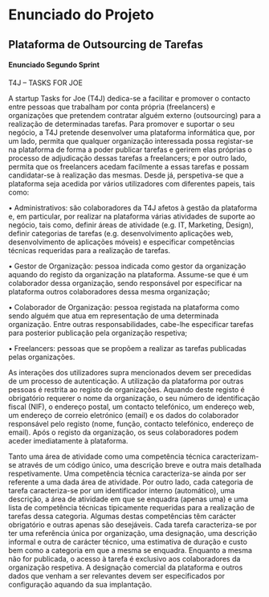 # Enunciado do Projeto

<!--
##### [Voltar ao início](https://github.com/pedro-miguez/upskill_java1_labprg_grupo3/blob/main/README.md)
-->

## Plataforma de Outsourcing de Tarefas

#### Enunciado Segundo Sprint

T4J – TASKS FOR JOE

A startup Tasks for Joe (T4J) dedica-se a facilitar e promover o contacto entre pessoas que
trabalham por conta própria (freelancers) e organizações que pretendem contratar alguém
externo (outsourcing) para a realização de determinadas tarefas. Para promover e suportar o
seu negócio, a T4J pretende desenvolver uma plataforma informática que, por um lado,
permita que qualquer organização interessada possa registar-se na plataforma de forma a
poder publicar tarefas e gerirem elas próprias o processo de adjudicação dessas tarefas a
freelancers; e por outro lado, permita que os freelancers acedam facilmente a essas tarefas e
possam candidatar-se à realização das mesmas.
Desde já, perspetiva-se que a plataforma seja acedida por vários utilizadores com diferentes
papeis, tais como:

• Administrativos: são colaboradores da T4J afetos à gestão da plataforma e, em
particular, por realizar na plataforma várias atividades de suporte ao negócio, tais
como, definir áreas de atividade (e.g. IT, Marketing, Design), definir categorias de
tarefas (e.g. desenvolvimento aplicações web, desenvolvimento de aplicações
móveis) e especificar competências técnicas requeridas para a realização de tarefas.

• Gestor de Organização: pessoa indicada como gestor da organização aquando do
registo da organização na plataforma. Assume-se que é um colaborador dessa
organização, sendo responsável por especificar na plataforma outros colaboradores
dessa mesma organização;

• Colaborador de Organização: pessoa registada na plataforma como sendo alguém
que atua em representação de uma determinada organização. Entre outras
responsabilidades, cabe-lhe especificar tarefas para posterior publicação pela
organização respetiva;

• Freelancers: pessoas que se propõem a realizar as tarefas publicadas pelas
organizações.

As interações dos utilizadores supra mencionados devem ser precedidas de um processo de
autenticação. A utilização da plataforma por outras pessoas é restrita ao registo de
organizações. Aquando deste registo é obrigatório requerer o nome da organização, o seu
número de identificação fiscal (NIF), o endereço postal, um contacto telefónico, um endereço
web, um endereço de correio eletrónico (email) e os dados do colaborador responsável pelo
registo (nome, função, contacto telefónico, endereço de email). Após o registo da
organização, os seus colaboradores podem aceder imediatamente à plataforma.

Tanto uma área de atividade como uma competência técnica caracterizam-se através de um
código único, uma descrição breve e outra mais detalhada respetivamente. Uma
competência técnica caracteriza-se ainda por ser referente a uma dada área de atividade. Por
outro lado, cada categoria de tarefa caracteriza-se por um identificador interno (automático),
uma descrição, a área de atividade em que se enquadra (apenas uma) e uma lista de
competência técnicas tipicamente requeridas para a realização de tarefas dessa categoria.
Algumas destas competências têm carácter obrigatório e outras apenas são desejáveis.
Cada tarefa caracteriza-se por ter uma referência única por organização, uma designação,
uma descrição informal e outra de carácter técnico, uma estimativa de duração e custo bem
como a categoria em que a mesma se enquadra. Enquanto a mesma não for publicada, o
acesso à tarefa é exclusivo aos colaboradores da organização respetiva.
A designação comercial da plataforma e outros dados que venham a ser relevantes devem
ser especificados por configuração aquando da sua implantação.
